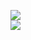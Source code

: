 [![](https://img.shields.io/badge/Made%20With-Github%20Spray-lightgrey.svg?style=for-the-badge&logo=github)](https://github.com/Annihil/github-spray#17745)  
[![](https://i.imgur.com/2DrTn0Z.gif)](https://github.com/Annihil/github-spray)